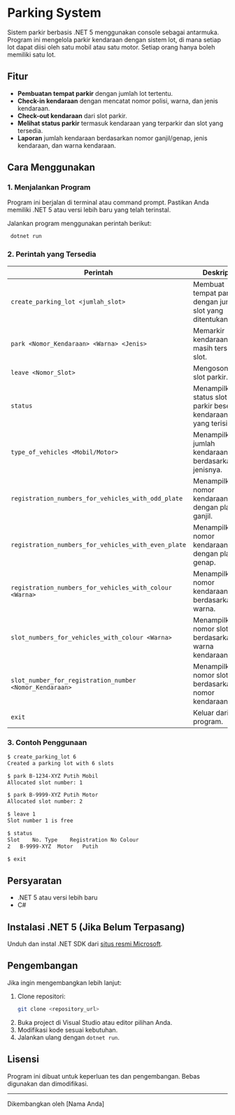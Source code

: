 # Parking System

Sistem parkir berbasis .NET 5 menggunakan console sebagai antarmuka. Program ini mengelola parkir kendaraan dengan sistem lot, di mana setiap lot dapat diisi oleh satu mobil atau satu motor. Setiap orang hanya boleh memiliki satu lot.

## Fitur
- **Pembuatan tempat parkir** dengan jumlah lot tertentu.
- **Check-in kendaraan** dengan mencatat nomor polisi, warna, dan jenis kendaraan.
- **Check-out kendaraan** dari slot parkir.
- **Melihat status parkir** termasuk kendaraan yang terparkir dan slot yang tersedia.
- **Laporan** jumlah kendaraan berdasarkan nomor ganjil/genap, jenis kendaraan, dan warna kendaraan.

## Cara Menggunakan

### 1. Menjalankan Program
Program ini berjalan di terminal atau command prompt. Pastikan Anda memiliki .NET 5 atau versi lebih baru yang telah terinstal.

Jalankan program menggunakan perintah berikut:
```sh
 dotnet run
```

### 2. Perintah yang Tersedia

| Perintah | Deskripsi |
|----------|------------|
| `create_parking_lot <jumlah_slot>` | Membuat tempat parkir dengan jumlah slot yang ditentukan. |
| `park <Nomor_Kendaraan> <Warna> <Jenis>` | Memarkir kendaraan jika masih tersedia slot. |
| `leave <Nomor_Slot>` | Mengosongkan slot parkir. |
| `status` | Menampilkan status slot parkir beserta kendaraan yang terisi. |
| `type_of_vehicles <Mobil/Motor>` | Menampilkan jumlah kendaraan berdasarkan jenisnya. |
| `registration_numbers_for_vehicles_with_odd_plate` | Menampilkan nomor kendaraan dengan plat ganjil. |
| `registration_numbers_for_vehicles_with_even_plate` | Menampilkan nomor kendaraan dengan plat genap. |
| `registration_numbers_for_vehicles_with_colour <Warna>` | Menampilkan nomor kendaraan berdasarkan warna. |
| `slot_numbers_for_vehicles_with_colour <Warna>` | Menampilkan nomor slot berdasarkan warna kendaraan. |
| `slot_number_for_registration_number <Nomor_Kendaraan>` | Menampilkan nomor slot berdasarkan nomor kendaraan. |
| `exit` | Keluar dari program. |

### 3. Contoh Penggunaan
```sh
$ create_parking_lot 6
Created a parking lot with 6 slots

$ park B-1234-XYZ Putih Mobil
Allocated slot number: 1

$ park B-9999-XYZ Putih Motor
Allocated slot number: 2

$ leave 1
Slot number 1 is free

$ status
Slot	No.	Type	Registration No	Colour
2	B-9999-XYZ	Motor	Putih

$ exit
```

## Persyaratan
- .NET 5 atau versi lebih baru
- C#

## Instalasi .NET 5 (Jika Belum Terpasang)
Unduh dan instal .NET SDK dari [situs resmi Microsoft](https://dotnet.microsoft.com/en-us/download/dotnet/5.0).

## Pengembangan
Jika ingin mengembangkan lebih lanjut:
1. Clone repositori:
   ```sh
   git clone <repository_url>
   ```
2. Buka project di Visual Studio atau editor pilihan Anda.
3. Modifikasi kode sesuai kebutuhan.
4. Jalankan ulang dengan `dotnet run`.

## Lisensi
Program ini dibuat untuk keperluan tes dan pengembangan. Bebas digunakan dan dimodifikasi.

---
Dikembangkan oleh [Nama Anda]

